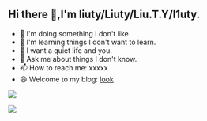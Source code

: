 ## Hi there 👋,I'm liuty/Liuty/Liu.T.Y/l1uty.


- 🔭 I'm doing something I don't like.
- 🌱 I'm learning things I don't want to learn.
- 👯 I want a quiet life and you.
- 💬 Ask me about things I don't know.
- 📫 How to reach me: xxxxx
- 😄 Welcome to my blog: [look](https://l1uty.github.io)

![](https://github-readme-stats.vercel.app/api?username=l1uty&show_icons=true&theme=transparent)

![](https://github-readme-activity-graph.cyclic.app/graph?username=l1uty&theme=dracula)
